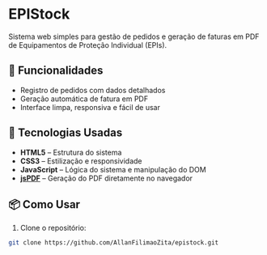 # EPIStock

Sistema web simples para gestão de pedidos e geração de faturas em PDF de Equipamentos de Proteção Individual (EPIs).

## 🚀 Funcionalidades
- Registro de pedidos com dados detalhados
- Geração automática de fatura em PDF
- Interface limpa, responsiva e fácil de usar

## 🧰 Tecnologias Usadas

- **HTML5** – Estrutura do sistema
- **CSS3** – Estilização e responsividade
- **JavaScript** – Lógica do sistema e manipulação do DOM
- **[jsPDF](https://github.com/parallax/jsPDF)** – Geração do PDF diretamente no navegador

## 📦 Como Usar
1. Clone o repositório:
```bash
git clone https://github.com/AllanFilimaoZita/epistock.git
